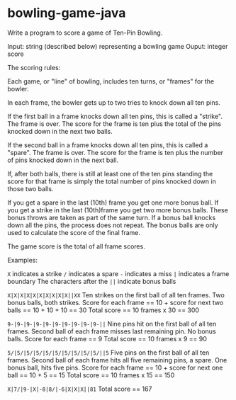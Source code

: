 # bowling-game-javaWrite a program to score a game of Ten-Pin Bowling.Input: string (described below) representing a bowling gameOuput: integer scoreThe scoring rules:Each game, or "line" of bowling, includes ten turns, or "frames" for the bowler.In each frame, the bowler gets up to two tries to knock down all ten pins.If the first ball in a frame knocks down all ten pins, this is called a "strike". The frame is over. The score for the frame is ten plus the total of the pins knocked down in the next two balls.If the second ball in a frame knocks down all ten pins, this is called a "spare". The frame is over. The score for the frame is ten plus the number of pins knocked down in the next ball.If, after both balls, there is still at least one of the ten pins standing the score for that frame is simply the total number of pins knocked down in those two balls.If you get a spare in the last (10th) frame you get one more bonus ball. If you get a strike in the last (10th)frame you get two more bonus balls. These bonus throws are taken as part of the same turn. If a bonus ball knocks down all the pins, the process does not repeat. The bonus balls are only used to calculate the score of the final frame.The game score is the total of all frame scores.Examples:`X` indicates a strike`/` indicates a spare`-` indicates a miss`|` indicates a frame boundaryThe characters after the `||` indicate bonus balls`X|X|X|X|X|X|X|X|X|X||XX`Ten strikes on the first ball of all ten frames.Two bonus balls, both strikes.Score for each frame == 10 + score for next twoballs == 10 + 10 + 10 == 30Total score == 10 frames x 30 == 300`9-|9-|9-|9-|9-|9-|9-|9-|9-|9-||`Nine pins hit on the first ball of all ten frames.Second ball of each frame misses last remaining pin.No bonus balls.Score for each frame == 9Total score == 10 frames x 9 == 90`5/|5/|5/|5/|5/|5/|5/|5/|5/|5/||5`Five pins on the first ball of all ten frames.Second ball of each frame hits all five remainingpins, a spare.One bonus ball, hits five pins.Score for each frame == 10 + score for next oneball == 10 + 5 == 15Total score == 10 frames x 15 == 150`X|7/|9-|X|-8|8/|-6|X|X|X||81`Total score == 167